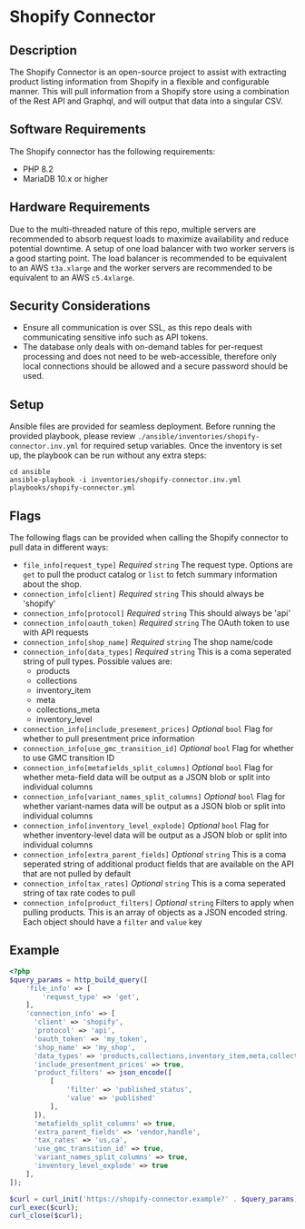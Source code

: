 # Shopify Connector

## Description
The Shopify Connector is an open-source project to assist with extracting product listing information from Shopify in a flexible and configurable manner. This will pull information from a Shopify store using a combination of the Rest API and Graphql, and will output that data into a singular CSV.

## Software Requirements
The Shopify connector has the following requirements:
- PHP 8.2
- MariaDB 10.x or higher

## Hardware Requirements
Due to the multi-threaded nature of this repo, multiple servers are recommended to absorb request loads to maximize availability and reduce potential downtime. A setup of one load balancer with two worker servers is a good starting point. The load balancer is recommended to be equivalent to an AWS `t3a.xlarge` and the worker servers are recommended to be equivalent to an AWS `c5.4xlarge`.

## Security Considerations
- Ensure all communication is over SSL, as this repo deals with communicating sensitive info such as API tokens.
- The database only deals with on-demand tables for per-request processing and does not need to be web-accessible, therefore only local connections should be allowed and a secure password should be used.

## Setup
Ansible files are provided for seamless deployment. Before running the provided playbook, please review `./ansible/inventories/shopify-connector.inv.yml` for required setup variables. Once the inventory is set up, the playbook can be run without any extra steps:

```shell
cd ansible
ansible-playbook -i inventories/shopify-connector.inv.yml playbooks/shopify-connector.yml
```

## Flags
The following flags can be provided when calling the Shopify connector to pull data in different ways:

- `file_info[request_type]` _Required_ `string` The request type. Options are `get` to pull the product catalog or `list` to fetch summary information about the shop.
- `connection_info[client]` _Required_ `string` This should always be 'shopify'
- `connection_info[protocol]` _Required_ `string` This should always be 'api'
- `connection_info[oauth_token]` _Required_ `string` The OAuth token to use with API requests
- `connection_info[shop_name]` _Required_ `string` The shop name/code
- `connection_info[data_types]` _Required_ `string` This is a coma seperated string of pull types. Possible values are:
  - products
  - collections
  - inventory_item
  - meta
  - collections_meta
  - inventory_level
- `connection_info[include_presement_prices]` _Optional_ `bool` Flag for whether to pull presentment price information
- `connection_info[use_gmc_transition_id]` _Optional_ `bool` Flag for whether to use GMC transition ID
- `connection_info[metafields_split_columns]` _Optional_ `bool` Flag for whether meta-field data will be output as a JSON blob or split into individual columns
- `connection_info[variant_names_split_columns]` _Optional_ `bool` Flag for whether variant-names data will be output as a JSON blob or split into individual columns
- `connection_info[inventory_level_explode]` _Optional_ `bool` Flag for whether inventory-level data will be output as a JSON blob or split into individual columns
- `connection_info[extra_parent_fields]` _Optional_ `string` This is a coma seperated string of additional product fields that are available on the API that are not pulled by default
- `connection_info[tax_rates]` _Optional_ `string` This is a coma seperated string of tax rate codes to pull
- `connection_info[product_filters]` _Optional_ `string` Filters to apply when pulling products. This is an array of objects as a JSON encoded string. Each object should have a `filter` and `value` key


## Example

```php
<?php
$query_params = http_build_query([
    'file_info' => [
        'request_type' => 'get',
    ],
    'connection_info' => [
      'client' => 'shopify',
      'protocol' => 'api',
      'oauth_token' => 'my_token',
      'shop_name' => 'my_shop',
      'data_types' => 'products,collections,inventory_item,meta,collections_meta,inventory_level',
      'include_presentment_prices' => true,
      'product_filters' => json_encode([
          [
              'filter' => 'published_status',
              'value' => 'published'
          ],
      ]),
      'metafields_split_columns' => true,
      'extra_parent_fields' => 'vendor,handle',
      'tax_rates' => 'us,ca',
      'use_gmc_transition_id' => true,
      'variant_names_split_columns' => true,
      'inventory_level_explode' => true
    ],
]);

$curl = curl_init('https://shopify-connector.example?' . $query_params);
curl_exec($curl);
curl_close($curl);
```
